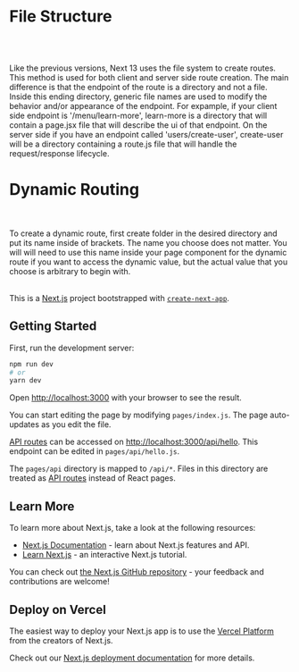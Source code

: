<h1>File Structure</h1> <br></br>

Like the previous versions, Next 13 uses the file system to create routes. This
method is used for both client and server side route creation. The main difference is that the endpoint of the route is a directory and not a file. 
Inside this ending directory, generic file names are used to modify the behavior and/or appearance of the endpoint. For expample, if your client side endpoint is '/menu/learn-more', learn-more is a directory that will contain a page.jsx file that will describe the ui of that endpoint. On the server side if you have an endpoint called 'users/create-user', create-user will be a directory containing a route.js file that will handle the request/response lifecycle. 


<h1>Dynamic Routing</h1> <br></br>
 To create a dynamic route, first create folder in the desired directory and
 put its name inside of brackets. The name you choose does not matter. You will will
 need to use this name inside your page component for the dynamic route if you want
 to access the dynamic value, but the actual value that you choose is arbitrary to
 begin with. 
 <br></br>








This is a [Next.js](https://nextjs.org/) project bootstrapped with [`create-next-app`](https://github.com/vercel/next.js/tree/canary/packages/create-next-app).

## Getting Started

First, run the development server:

```bash
npm run dev
# or
yarn dev
```

Open [http://localhost:3000](http://localhost:3000) with your browser to see the result.

You can start editing the page by modifying `pages/index.js`. The page auto-updates as you edit the file.

[API routes](https://nextjs.org/docs/api-routes/introduction) can be accessed on [http://localhost:3000/api/hello](http://localhost:3000/api/hello). This endpoint can be edited in `pages/api/hello.js`.

The `pages/api` directory is mapped to `/api/*`. Files in this directory are treated as [API routes](https://nextjs.org/docs/api-routes/introduction) instead of React pages.

## Learn More

To learn more about Next.js, take a look at the following resources:

- [Next.js Documentation](https://nextjs.org/docs) - learn about Next.js features and API.
- [Learn Next.js](https://nextjs.org/learn) - an interactive Next.js tutorial.

You can check out [the Next.js GitHub repository](https://github.com/vercel/next.js/) - your feedback and contributions are welcome!

## Deploy on Vercel

The easiest way to deploy your Next.js app is to use the [Vercel Platform](https://vercel.com/new?utm_medium=default-template&filter=next.js&utm_source=create-next-app&utm_campaign=create-next-app-readme) from the creators of Next.js.

Check out our [Next.js deployment documentation](https://nextjs.org/docs/deployment) for more details.
